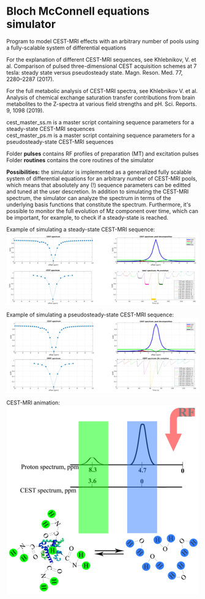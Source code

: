 # Bloch McConnell equations simulator

Program to model CEST-MRI effects with an arbitrary number of pools using a fully-scalable system of differential equations


For the explanation of different CEST-MRI sequences, see Khlebnikov, V. et al. Comparison of pulsed three-dimensional CEST acquisition schemes at 7 tesla: 
steady state versus pseudosteady state. Magn. Reson. Med. 77, 2280–2287 (2017).

For the full metabolic analysis of CEST-MRI spectra, see Khlebnikov V. et al. Analysis of chemical exchange saturation transfer contributions from brain metabolites 
to the Z-spectra at various field strengths and pH. Sci. Reports. 9, 1098 (2019). 


cest_master_ss.m is a master script containing sequence parameters for a steady-state CEST-MRI sequences\
cest_master_ps.m is a master script containing sequence parameters for a pseudosteady-state CEST-MRI sequences

Folder **pulses** contains RF profiles of preparation (MT) and excitation pulses\
Folder **routines** contains the core routines of the simulator

**Possibilities:** the simulator is implemented as a generalized fully scalable system of differential equations for an arbitrary number of CEST-MRI pools, which means that absolutely any (!) sequence parameters can be editted and tuned at the user descretion. In addition to simulating the CEST-MRI spectrum, the simulator can analyze the spectrum in terms of the underlying basis functions that constitute the spectrum. Furthermore, it's possible to monitor the full evolution of Mz component over time, which can be important, for example, to check if a steady-state is reached.

Example of simulating a steady-state CEST-MRI sequence:
![](https://github.com/almostdutch/Bloch-McConnell-eqs-for-CEST-MRI-modelling/blob/master/ss-CEST-MRI-sequences.jpg)

Example of simulating a pseudosteady-state CEST-MRI sequence:
![](https://github.com/almostdutch/Bloch-McConnell-eqs-for-CEST-MRI-modelling/blob/master/ps-CEST-MRI-sequences.jpg)

CEST-MRI animation:
![](https://github.com/almostdutch/Bloch-McConnell-eqs-for-CEST-MRI-modelling/blob/master/cest_movie.gif)





